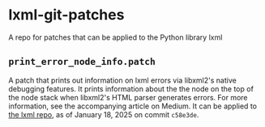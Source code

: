 # lxml-git-patches
A repo for patches that can be applied to the Python library lxml
## `print_error_node_info.patch`
A patch that prints out information on lxml errors via libxml2's native debugging features. It prints information about the the node on the top of the node stack when libxml2's HTML parser generates errors. For more information, see the accompanying article on Medium. It can be applied to [the lxml repo](https://github.com/lxml/lxml), as of January 18, 2025 on commit `c58e3de`.